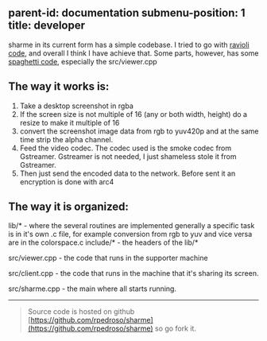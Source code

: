parent-id: documentation
submenu-position: 1
title: developer
---

sharme in its current form has a simple codebase.
I tried to go with [ravioli code][1], and overall I think I have
achieve that.
Some parts, however, has some [spaghetti code][1], especially
the src/viewer.cpp

[1]: http://en.wikipedia.org/wiki/Spaghetti_code

The way it works is:
--------------------

1. Take a desktop screenshot in rgba
2. If the screen size is not multiple of 16
   (any or both width, height) do a resize
   to make it multiple of 16
3. convert the screenshot image data from
   rgb to yuv420p and at the same time strip
   the alpha channel.
4. Feed the video codec. The codec used is
   the smoke codec from Gstreamer. Gstreamer is
   not needed, I just shameless stole it from
   Gstreamer.
5. Then just send the encoded data to the network.
   Before sent it an encryption is done with arc4


The way it is organized:
------------------------

lib/\* - where the several routines are implemented
        generally a specific task is in it's own .c
        file, for example conversion from rgb to yuv
        and vice versa are in the colorspace.c
include/\* - the headers of the lib/\*

src/viewer.cpp - the code that runs in the supporter
                 machine

src/client.cpp - the code that runs in the machine
                 that it's sharing its screen.

src/sharme.cpp - the main where all starts running.

---

> Source code is hosted on github [https://github.com/rpedroso/sharme](https://github.com/rpedroso/sharme) so go fork it.

